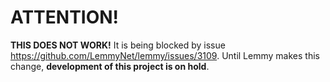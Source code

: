 # ATTENTION!

**THIS DOES NOT WORK!** It is being blocked by issue
https://github.com/LemmyNet/lemmy/issues/3109. Until Lemmy makes this change,
**development of this project is on hold**.
